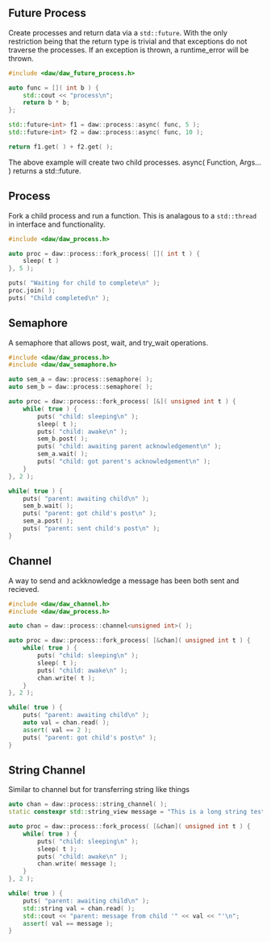 ## Future Process

Create processes and return data via a ```std::future```.  With the only restriction being that the return type is trivial and that exceptions do not traverse the processes.  If an exception is thrown, a runtime_error will be thrown.

```cpp
#include <daw/daw_future_process.h>

auto func = []( int b ) {
	std::cout << "process\n";
	return b * b;
};

std::future<int> f1 = daw::process::async( func, 5 );
std::future<int> f2 = daw::process::async( func, 10 );

return f1.get( ) + f2.get( );
```

The above example will create two child processes.  async( Function, Args... ) returns a std::future.

## Process

Fork a child process and run a function.  This is analagous to a ```std::thread``` in interface and functionality.  

```cpp
#include <daw/daw_process.h>

auto proc = daw::process::fork_process( []( int t ) {
	sleep( t )
}, 5 );

puts( "Waiting for child to complete\n" );
proc.join( );
puts( "Child completed\n" );
```

## Semaphore

A semaphore that allows post, wait, and try_wait operations.

```cpp
#include <daw/daw_process.h>
#include <daw/daw_semaphore.h>

auto sem_a = daw::process::semaphore( );
auto sem_b = daw::process::semaphore( );

auto proc = daw::process::fork_process( [&]( unsigned int t ) {
	while( true ) {
		puts( "child: sleeping\n" );
		sleep( t );
		puts( "child: awake\n" );
		sem_b.post( );
		puts( "child: awaiting parent acknowledgement\n" );
		sem_a.wait( );
		puts( "child: got parent's acknowledgement\n" );
	}
}, 2 );

while( true ) {
	puts( "parent: awaiting child\n" );
	sem_b.wait( );
	puts( "parent: got child's post\n" );
	sem_a.post( );
	puts( "parent: sent child's post\n" );
}
```

## Channel

A way to send and ackknowledge a message has been both sent and recieved.

```cpp
#include <daw/daw_channel.h>
#include <daw/daw_process.h>

auto chan = daw::process::channel<unsigned int>( );

auto proc = daw::process::fork_process( [&chan]( unsigned int t ) {
	while( true ) {
		puts( "child: sleeping\n" );
		sleep( t );
		puts( "child: awake\n" );
		chan.write( t );
	}
}, 2 );

while( true ) {
	puts( "parent: awaiting child\n" );
	auto val = chan.read( );
	assert( val == 2 );
	puts( "parent: got child's post\n" );
}
```

## String Channel

Similar to channel but for transferring string like things

```cpp
auto chan = daw::process::string_channel( );
static constexpr std::string_view message = "This is a long string test, how about that eh! Hello World.";

auto proc = daw::process::fork_process( [&chan]( unsigned int t ) {
    while( true ) {
        puts( "child: sleeping\n" );
        sleep( t );
        puts( "child: awake\n" );
        chan.write( message );
    }
}, 2 );

while( true ) {
    puts( "parent: awaiting child\n" );
    std::string val = chan.read( );
    std::cout << "parent: message from child '" << val << "'\n";
    assert( val == message );
}
```
